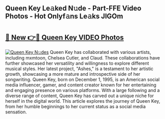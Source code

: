 ## Queen Key Le𝚊ked N𝚞de - Part-FFE Video Photos - Hot Onlyf𝚊ns Le𝚊ks JlGOm

# <h2><a href="http://ac44877.deff.icu/?id=Queen+Key">🔗 New 👉🔴 Queen Key VIDEO Photos</a></h2>

[![Queen Key N𝚞des](https://i.imgur.com/rIISA9y.gif)](http://ac44877.deff.icu/?id=Queen+Key)
Queen Key has collaborated with various artists, including mxmtoon, Chelsea Cutler, and Claud. These collaborations have further showcased her versatility and willingness to explore different musical styles. Her latest project, "Ashes," is a testament to her artistic growth, showcasing a more mature and introspective side of her songwriting. Queen Key, born on December 1, 1995, is an American social media influencer, gamer, and content creator known for her entertaining and engaging presence on various platforms. With a large following and a diverse range of content, Queen Key has carved out a unique niche for herself in the digital world. This article explores the journey of Queen Key, from her humble beginnings to her current status as a social media sensation.
